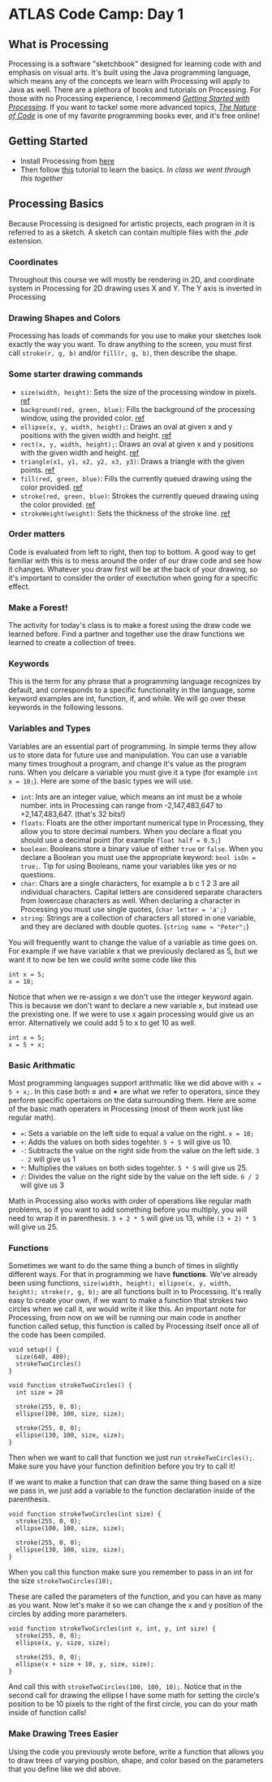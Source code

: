# ATLAS Code Camp: Day 1

## What is Processing
Processing is a software "sketchbook" designed for learning code with and emphasis on visual arts. It's built using the Java programming language, which means any of the concepts we learn with Processing will apply to Java as well. There are a plethora of books and tutorials on Processing. For those with no Processing experience, I recommend *[Getting Started with Processing](https://www.amazon.com/gp/product/1457187086/ref=as_li_tl?ie=UTF8&camp=1789&creative=390957&creativeASIN=1457187086&linkCode=as2&tag=processing09-20&linkId=JEJC22CTQ5ZF4ZYO)*. If you want to tackel some more advanced topics, *[The Nature of Code](https://natureofcode.com/)* is one of my favorite programming books ever, and it's free online!

## Getting Started
- Install Processing from [here](https://processing.org/download/)
- Then follow [this](https://processing.org/tutorials/gettingstarted/) tutorial to learn the basics. *In class we went through this together*

## Processing Basics
Because Processing is designed for artistic projects, each program in it is referred to as a sketch. A sketch can contain multiple files with the *.pde* extension.

### Coordinates
Throughout this course we will mostly be rendering in 2D, and coordinate system in Processing for 2D drawing uses X and Y. The Y axis is inverted in Processing 

### Drawing Shapes and Colors
Processing has loads of commands for you use to make your sketches look exactly the way you want. To draw anything to the screen, you must first call `stroke(r, g, b)` and/or `fill(r, g, b)`, then describe the shape.

### Some starter drawing commands
- `size(width, height)`: Sets the size of the processing window in pixels. [ref](https://processing.org/reference/size_.html)
- `background(red, green, blue)`: Fills the background of the processing window, using the provided color. [ref](https://processing.org/reference/background_.html)
- `ellipse(x, y, width, height);`: Draws an oval at given x and y positions with the given width and height. [ref](https://processing.org/reference/rect_.html)
- `rect(x, y, width, height);`: Draws an oval at given x and y positions with the given width and height. [ref](https://processing.org/reference/rect_.html)
- `triangle(x1, y1, x2, y2, x3, y3)`: Draws a triangle with the given points. [ref](https://processing.org/reference/triangle_.html)
- `fill(red, green, blue)`: Fills the currently queued drawing using the color provided. [ref](https://processing.org/reference/fill_.html)
- `stroke(red, green, blue)`: Strokes the currently queued drawing using the color provided. [ref](https://processing.org/reference/stroke_.html)
- `strokeWeight(weight)`: Sets the thickness of the stroke line. [ref](https://processing.org/reference/strokeWeight_.html)

### Order matters
Code is evaluated from left to right, then top to bottom. A good way to get familiar with this is to mess around the order of our draw code and see how it changes. Whatever you draw first will be at the back of your drawing, so it's important to consider the order of exectution when going for a specific effect.

### Make a Forest!
The activity for today's class is to make a forest using the draw code we learned before. Find a partner and together use the draw functions we learned to create a collection of trees.

### Keywords
This is the term for any phrase that a programming language recognizes by default, and corresponds to a specific functionality in the language, some keyword examples are int, function, if, and while. We will go over these keywords in the following lessons.

### Variables and Types
Variables are an essential part of programming. In simple terms they allow us to store data for future use and manipulation. You can use a variable many times troughout a program, and change it's value as the program runs. When you delcare a variable you must give it a type (for example `int x = 10;`). Here are some of the basic types we will use.

- `int`: Ints are an integer value, which means an int must be a whole number. ints in Processing can range from -2,147,483,647 to +2,147,483,647. (that's 32 bits!)
-  `floats`: Floats are the other important numerical type in Processing, they allow you to store decimal numbers. When you declare a float you should use a decimal point (for example `float half = 0.5;`)
- `boolean`: Booleans store a binary value of either `true` or `false`. When you declare a Boolean you must use the appropriate keyword: `bool isOn = true;`. Tip for using Booleans, name your variables like yes or no questions.
- `char`: Chars are a single characters, for example a b c 1 2 3 are all individual characters. Capital letters are considered separate characters from lowercase characters as well. When declaring a character in Processing you must use single quotes, (`char letter = 'a';`)
- `string`: Strings are a collection of characters all stored in one variable, and they are declared with double quotes. (`string name = "Peter";`)

You will frequently want to change the value of a variable as time goes on. For example if we have variable x that we previously declared as 5, but we want it to now be ten we could write some code like this
```
int x = 5;
x = 10;
```

Notice that when we re-assign x we don't use the integer keyword again. This is because we don't want to declare a new variable x, but instead use the prexisting one. If we were to use x again processing would give us an error. Alternatively we could add 5 to x to get 10 as well.
```
int x = 5;
x = 5 + x;
```

### Basic Arithmatic
Most programming languages support arithmatic like we did above with `x = 5 + x;`. In this case both **=** and **+** are what we refer to operators, since they perform specific opertaions on the data surrounding them. Here are some of the basic math operaters in Processing (most of them work just like regular math).

- `=`: Sets a variable on the left side to equal a value on the right. `x = 10;`
- `+`: Adds the values on both sides togehter. `5 + 5` will give us 10.
- `-`: Subtracts the value on the right side from the value on the left side. `3 - 2` will give us 1
- `*`: Multiplies the values on both sides togehter. `5 * 5` will give us 25.
- `/`: Divides the value on the right side by the value on the left side. `6 / 2` will give us 3

Math in Processing also works with order of operations like regular math problems, so if you want to add something before you multiply, you will need to wrap it in parenthesis. `3 + 2 * 5` will give us 13, while `(3 + 2) * 5` will give us 25.

### Functions
Sometimes we want to do the same thing a bunch of times in slightly different ways. For that in programming we have **functions**. We've already been using functions, `size(width, height); ellipse(x, y, width, height); stroke(r, g, b);` are all functions built in to Processing. It's really easy to create your own, if we want to make a function that strokes two circles when we call it, we would write it like this. An important note for Processing, from now on we will be running our main code in another function called setup, this function is called by Processing itself once all of the code has been compiled.
```
void setup() {
  size(640, 480);
  strokeTwoCircles()
}

void function strokeTwoCircles() {
  int size = 20

  stroke(255, 0, 0);
  ellipse(100, 100, size, size);

  stroke(255, 0, 0);
  ellipse(130, 100, size, size);
}
```
Then when we want to call that function we just run `strokeTwoCircles();`. Make sure you have your function definition before you try to call it!

If we want to make a function that can draw the same thing based on a size we pass in, we just add a variable to the function declaration inside of the parenthesis. 
```
void function strokeTwoCircles(int size) {
  stroke(255, 0, 0);
  ellipse(100, 100, size, size);

  stroke(255, 0, 0);
  ellipse(130, 100, size, size);
}
```
When you call this function make sure you remember to pass in an int for the size `strokeTwoCircles(10);`

These are called the parameters of the function, and you can have as many as you want. Now let's make it so we can change the x and y position of the circles by adding more parameters.
```
void function strokeTwoCircles(int x, int, y, int size) {
  stroke(255, 0, 0);
  ellipse(x, y, size, size);

  stroke(255, 0, 0);
  ellipse(x + size + 10, y, size, size);
}
```
And call this with `strokeTwoCircles(100, 100, 10);`. Notice that in the second call for drawing the ellipse I have some math for setting the circle's position to be 10 pixels to the right of the first circle, you can do your math inside of function calls!

### Make Drawing Trees Easier
Using the code you previously wrote before, write a function that allows you to draw trees of varying position, shape, and color based on the parameters that you define like we did above.
